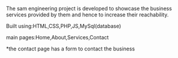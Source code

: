 The sam engineering project is developed to showcase the business services provided by them and hence to increase their reachability.

Built using:HTML,CSS,PHP,JS,MySql(database)

main pages:Home,About,Services,Contact

*the contact page has a form to contact the business 
